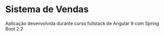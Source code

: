 # Sistema de Vendas
<p>Aplicação desenvolvida durante curso fullstack de Angular 9 com Spring Boot 2.2</p>
